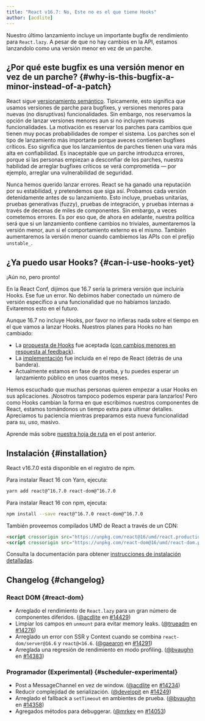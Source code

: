 ```yaml
---
title: "React v16.7: No, Este no es el que tiene Hooks"
author: [acdlite]
---
```


Nuestro último lanzamiento incluye un importante bugfix de rendimiento para `React.lazy`. A pesar de que no hay cambios en la API, estamos lanzandolo como una versión menor en vez de un parche.

## ¿Por qué este bugfix es una versión menor en vez de un parche? {#why-is-this-bugfix-a-minor-instead-of-a-patch}

React sigue [versionamiento semántico](/docs/faq-versioning.html). Tipicamente, esto significa que usamos versiones de parche para bugfixes, y versiones menores para nuevas (no disruptivas) funcionalidades. Sin embargo, nos reservamos la opción de lanzar versiones menores aun si no incluyen nuevas funcionalidades. La motivación es reservar los parches para cambios que tienen muy pocas probabilidades de romper el sistema. Los parches son el tipo de lanzamiento más importante porque aveces contienen bugfixes críticos. Eso significa que los lanzamientos de parches tienen una vara más alta en confiabilidad. Es inaceptable que un parche introduzca errores, porque si las personas empiezan a desconfiar de los parches, nuestra habilidad de arreglar bugfixes críticos se verá comprometida — por ejemplo, arreglar una vulnerabilidad de seguridad.

Nunca hemos querido lanzar errores. React se ha ganado una reputación por su estabilidad, y pretendemos que siga así. Probamos cada versión detenidamente antes de su lanzamiento. Esto incluye, pruebas unitarias, pruebas generativas (fuzzy), pruebas de integración, y pruebas internas a través de decenas de miles de componentes. Sin embargo, a veces cometemos errores. Es por eso que, de ahora en adelante, nuestra política será que si un lanzamiento contiene cambios no triviales, aumentaremos la versión menor, aun si el comportamiento externo es el mismo. También aumentaremos la versión menor cuando cambiemos las APIs con el prefijo `unstable_`.

## ¿Ya puedo usar Hooks? {#can-i-use-hooks-yet}

¡Aún no, pero pronto!

En la React Conf, dijimos que 16.7 sería la primera versión que incluiría Hooks. Ese fue un error. No debimos haber conectado un número de versión específico a una funcionalidad que no habíamos lanzado. Evitaremos esto en el futuro.

Aunque 16.7 no incluye Hooks, por favor no infieras nada sobre el tiempo en el que vamos a lanzar Hooks. Nuestros planes para Hooks no han cambiado:

- La [propuesta de Hooks](https://github.com/reactjs/rfcs/pull/68) fue aceptada ([con cambios menores en respuesta al feedback](https://github.com/reactjs/rfcs/pull/68#issuecomment-439314884)).
- La [implementación](https://github.com/facebook/react/commit/7bee9fbdd49aa5b9365a94b0ddf6db04bc1bf51c) fue incluida en el repo de React (detrás de una bandera).
- Actualmente estamos en fase de prueba, y tu puedes esperar un lanzamiento público en unos cuantos meses.

Hemos escuchado que muchas personas quieren empezar a usar Hooks en sus aplicaciones. ¡Nosotros tampoco podemos esperar para lanzarlos! Pero como Hooks cambian la forma en que escribimos nuestros componentes de React, estamos tomándonos un tiempo extra para ultimar detalles. Apreciamos tu paciencia mientras preparamos esta nueva funcionalidad para su, *uso*, masivo.

Aprende más sobre [nuestra hoja de ruta](/blog/2018/11/27/react-16-roadmap.html) en el post anterior.


## Instalación {#installation}

React v16.7.0 está disponible en el registro de npm.

Para instalar React 16 con Yarn, ejecuta:

```bash
yarn add react@^16.7.0 react-dom@^16.7.0
```

Para instalar React 16 con npm, ejecuta:

```bash
npm install --save react@^16.7.0 react-dom@^16.7.0
```

También proveemos compilados UMD de React a través de un CDN:

```html
<script crossorigin src="https://unpkg.com/react@16/umd/react.production.min.js"></script>
<script crossorigin src="https://unpkg.com/react-dom@16/umd/react-dom.production.min.js"></script>
```

Consulta la documentación para obtener [instrucciones de instalación detalladas](/docs/installation.html).

## Changelog {#changelog}

### React DOM {#react-dom}

* Arreglado el rendimiento de `React.lazy` para un gran número de componentes diferidos. ([@acdlite](http://github.com/acdlite) en [#14429](https://github.com/facebook/react/pull/14429))
* Limpiar los campos en `unmount` para evitar memory leaks. ([@trueadm](http://github.com/trueadm) en [#14276](https://github.com/facebook/react/pull/14276))
* Arreglado un error con SSR y Context cuando se combina `react-dom/server@16.6` y `react@<16.6`. ([@gaearon](http://github.com/gaearon) en [#14291](https://github.com/facebook/react/pull/14291))
* Arreglada una regresión de rendimiento en modo profiling. ([@bvaughn](http://github.com/bvaughn) en [#14383](https://github.com/facebook/react/pull/14383))

### Programador (Experimental) {#scheduler-experimental}

* Post a MessageChannel en vez de window. ([@acdlite](http://github.com/acdlite) en [#14234](https://github.com/facebook/react/pull/14234))
* Reducir complejidad de serialización. ([@developit](http://github.com/developit) en [#14249](https://github.com/facebook/react/pull/14249))
* Arreglado el fallback a `setTimeout` en ambientes de prueba. ([@bvaughn](http://github.com/bvaughn) en [#14358](https://github.com/facebook/react/pull/14358))
* Agregados métodos para debuggerar. ([@mrkev](http://github.com/mrkev) en [#14053](https://github.com/facebook/react/pull/14053))
